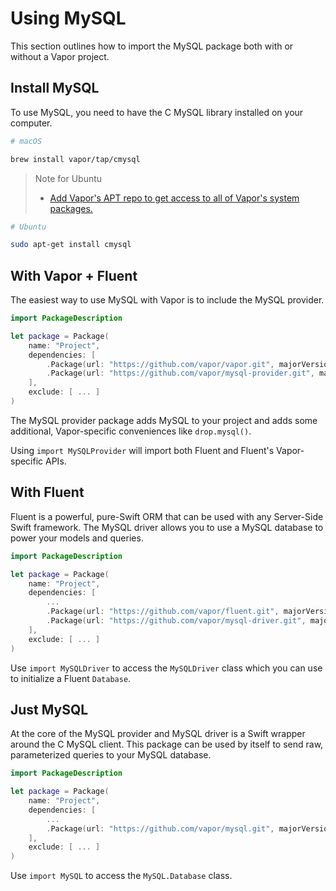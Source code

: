 # Using MySQL

This section outlines how to import the MySQL package both with or without a Vapor project.

## Install MySQL

To use MySQL, you need to have the C MySQL library installed on your computer.

```sh
# macOS

brew install vapor/tap/cmysql
```

> Note for Ubuntu
> * [Add Vapor's APT repo to get access to all of Vapor's system packages.](https://docs.vapor.codes/2.0/getting-started/install-on-ubuntu/#apt-repo)

```sh
# Ubuntu

sudo apt-get install cmysql
```

## With Vapor + Fluent

The easiest way to use MySQL with Vapor is to include the MySQL provider.

```swift
import PackageDescription

let package = Package(
    name: "Project",
    dependencies: [
        .Package(url: "https://github.com/vapor/vapor.git", majorVersion: 2),
        .Package(url: "https://github.com/vapor/mysql-provider.git", majorVersion: 2)
    ],
    exclude: [ ... ]
)
```

The MySQL provider package adds MySQL to your project and adds some additional, Vapor-specific conveniences like `drop.mysql()`.

Using `import MySQLProvider` will import both Fluent and Fluent's Vapor-specific APIs.

## With Fluent

Fluent is a powerful, pure-Swift ORM that can be used with any Server-Side Swift framework. The MySQL driver allows you to use a MySQL database to power your models and queries.

```swift
import PackageDescription

let package = Package(
    name: "Project",
    dependencies: [
        ...
        .Package(url: "https://github.com/vapor/fluent.git", majorVersion: 2),
        .Package(url: "https://github.com/vapor/mysql-driver.git", majorVersion: 2)
    ],
    exclude: [ ... ]
)
```

Use `import MySQLDriver` to access the `MySQLDriver` class which you can use to initialize a Fluent `Database`.

## Just MySQL

At the core of the MySQL provider and MySQL driver is a Swift wrapper around the C MySQL client. This package can be used by itself to send raw, parameterized queries to your MySQL database.

```swift
import PackageDescription

let package = Package(
    name: "Project",
    dependencies: [
        ...
        .Package(url: "https://github.com/vapor/mysql.git", majorVersion: 2)
    ],
    exclude: [ ... ]
)
```

Use `import MySQL` to access the `MySQL.Database` class.
